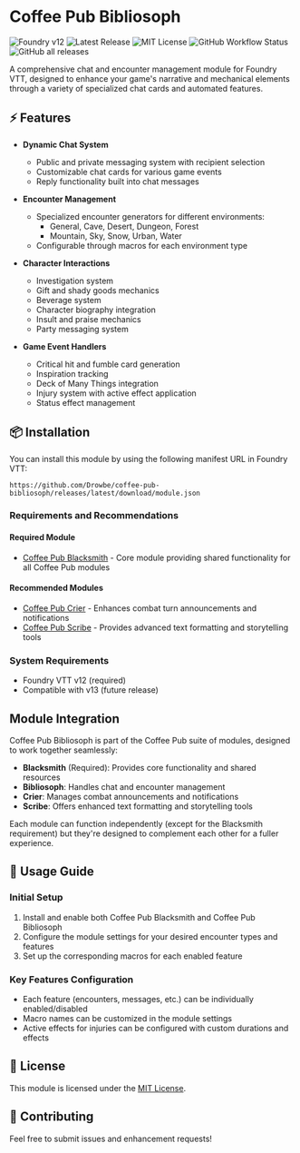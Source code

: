 # Coffee Pub Bibliosoph

![Foundry v12](https://img.shields.io/badge/foundry-v12-green)
![Latest Release](https://img.shields.io/github/v/release/Drowbe/coffee-pub-bibliosoph)
![MIT License](https://img.shields.io/badge/license-MIT-blue)
![GitHub Workflow Status](https://img.shields.io/github/actions/workflow/status/Drowbe/coffee-pub-bibliosoph/release.yml)
![GitHub all releases](https://img.shields.io/github/downloads/Drowbe/coffee-pub-bibliosoph/total)

A comprehensive chat and encounter management module for Foundry VTT, designed to enhance your game's narrative and mechanical elements through a variety of specialized chat cards and automated features.

## ⚡ Features

- **Dynamic Chat System**
  - Public and private messaging system with recipient selection
  - Customizable chat cards for various game events
  - Reply functionality built into chat messages

- **Encounter Management**
  - Specialized encounter generators for different environments:
    - General, Cave, Desert, Dungeon, Forest
    - Mountain, Sky, Snow, Urban, Water
  - Configurable through macros for each environment type

- **Character Interactions**
  - Investigation system
  - Gift and shady goods mechanics
  - Beverage system
  - Character biography integration
  - Insult and praise mechanics
  - Party messaging system

- **Game Event Handlers**
  - Critical hit and fumble card generation
  - Inspiration tracking
  - Deck of Many Things integration
  - Injury system with active effect application
  - Status effect management

## 📦 Installation

You can install this module by using the following manifest URL in Foundry VTT:
```
https://github.com/Drowbe/coffee-pub-bibliosoph/releases/latest/download/module.json
```

### Requirements and Recommendations

#### Required Module
- [Coffee Pub Blacksmith](https://github.com/Drowbe/coffee-pub-blacksmith) - Core module providing shared functionality for all Coffee Pub modules

#### Recommended Modules
- [Coffee Pub Crier](https://github.com/Drowbe/coffee-pub-crier) - Enhances combat turn announcements and notifications
- [Coffee Pub Scribe](https://github.com/Drowbe/coffee-pub-scribe) - Provides advanced text formatting and storytelling tools

### System Requirements
- Foundry VTT v12 (required)
- Compatible with v13 (future release)

## Module Integration

Coffee Pub Bibliosoph is part of the Coffee Pub suite of modules, designed to work together seamlessly:

- **Blacksmith** (Required): Provides core functionality and shared resources
- **Bibliosoph**: Handles chat and encounter management
- **Crier**: Manages combat announcements and notifications
- **Scribe**: Offers enhanced text formatting and storytelling tools

Each module can function independently (except for the Blacksmith requirement) but they're designed to complement each other for a fuller experience.

## 📖 Usage Guide

### Initial Setup
1. Install and enable both Coffee Pub Blacksmith and Coffee Pub Bibliosoph
2. Configure the module settings for your desired encounter types and features
3. Set up the corresponding macros for each enabled feature

### Key Features Configuration
- Each feature (encounters, messages, etc.) can be individually enabled/disabled
- Macro names can be customized in the module settings
- Active effects for injuries can be configured with custom durations and effects

## 📄 License

This module is licensed under the [MIT License](LICENSE).

## 🤝 Contributing

Feel free to submit issues and enhancement requests!